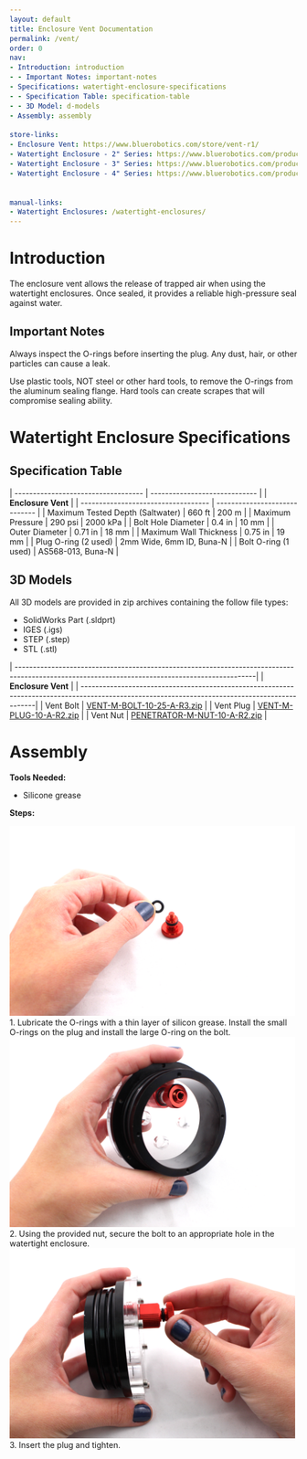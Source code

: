 ```yaml
---
layout: default
title: Enclosure Vent Documentation
permalink: /vent/
order: 0
nav:
- Introduction: introduction
- - Important Notes: important-notes
- Specifications: watertight-enclosure-specifications
- - Specification Table: specification-table
- - 3D Model: d-models
- Assembly: assembly

store-links:
- Enclosure Vent: https://www.bluerobotics.com/store/vent-r1/
- Watertight Enclosure - 2" Series: https://www.bluerobotics.com/product-category/2-series/
- Watertight Enclosure - 3" Series: https://www.bluerobotics.com/product-category/3-series/
- Watertight Enclosure - 4" Series: https://www.bluerobotics.com/product-category/4-series/


manual-links:
- Watertight Enclosures: /watertight-enclosures/
---
```


# Introduction

The enclosure vent allows the release of trapped air when using the watertight enclosures. Once sealed, it provides a reliable high-pressure seal against water. 

## Important Notes

<i class="fa fa-exclamation-triangle fa-fw fa-2x text-warning"></i>
Always inspect the O-rings before inserting the plug. Any dust, hair, or other particles can cause a leak.

<i class="fa fa-exclamation-triangle fa-fw fa-2x text-warning"></i>
Use plastic tools, NOT steel or other hard tools, to remove the O-rings from the aluminum sealing flange. Hard tools can create scrapes that will compromise sealing ability.

<!--<i class="fa fa-lightbulb-o fa-fw fa-2x blue"></i>
A slight clicking noise is normal, especially when operated dry. It is caused by slight movement of the shaft in the plastic bearings.-->

# Watertight Enclosure Specifications

## Specification Table

| ----------------------------------- | ----------------------------- |
|                          **Enclosure Vent**                         |
| ----------------------------------- | ----------------------------- |
| Maximum Tested Depth (Saltwater)    | 660 ft        | 200 m         |
| Maximum Pressure                    | 290 psi       | 2000 kPa      |
| Bolt Hole Diameter                  | 0.4 in        | 10 mm         |
| Outer Diameter                      | 0.71 in       | 18 mm         |
| Maximum Wall Thickness              | 0.75 in       | 19 mm         |
| Plug O-ring (2 used)                | 2mm Wide, 6mm ID, Buna-N      |
| Bolt O-ring (1 used)                | AS568-013, Buna-N             |

## 3D Models

All 3D models are provided in zip archives containing the follow file types:

- SolidWorks Part (.sldprt)
- IGES (.igs) 
- STEP (.step)
- STL (.stl)

| -----------------------------------------------------------------------------------------------------------------------------------------------|
|               **Enclosure Vent**                                                                                                               |
| -----------------------------------------------------------------------------------------------------------------------------------------------|
| Vent Bolt                            | [VENT-M-BOLT-10-25-A-R3.zip](http://www.bluerobotics.com/models/VENT-M-BOLT-10-25-A-R3.zip)             |
| Vent Plug                            | [VENT-M-PLUG-10-A-R2.zip](http://www.bluerobotics.com/models/VENT-M-PLUG-10-A-R2.zip)                   |
| Vent Nut           			       | [PENETRATOR-M-NUT-10-A-R2.zip](http://www.bluerobotics.com/models/PENETRATOR-M-NUT-10-A-R2.zip)         |


# Assembly

**Tools Needed:**

* Silicone grease

**Steps:**

<img src="/assets/images/WTE/vent/vent-1.png" class="img-responsive" style="max-width:500px" />
1. Lubricate the O-rings with a thin layer of silicon grease. Install the small O-rings on the plug and install the large O-ring on the bolt.

<img src="/assets/images/WTE/vent/vent-2.png" class="img-responsive" style="max-width:500px" />
2. Using the provided nut, secure the bolt to an appropriate hole in the watertight enclosure.

<img src="/assets/images/WTE/vent/vent-3.png" class="img-responsive" style="max-width:500px" />
3. Insert the plug and tighten.

